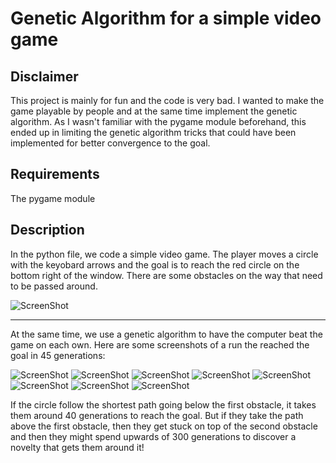 # Genetic Algorithm for a simple video game

## Disclaimer
This project is mainly for fun and the code is very bad. I wanted to make the game playable by people and at the same time implement the genetic algorithm. As I wasn't familiar with the pygame module beforehand, this ended up in limiting the genetic algorithm tricks that could have been implemented for better convergence to the goal.

## Requirements
The pygame module

## Description 
In the python file, we code a simple video game. The player moves a circle with the keyobard arrows and the goal is to reach the red circle on the bottom right of the window. There are some obstacles on the way that need to be passed around.

![ScreenShot](/images/Screenshot_90.png)

***
At the same time, we use a genetic algorithm to have the computer beat the game on each own. Here are some screenshots of a run the reached the goal in 45 generations:

![ScreenShot](/images/Screenshot_10.png)
![ScreenShot](/images/Screenshot_20.png)
![ScreenShot](/images/Screenshot_30.png)
![ScreenShot](/images/Screenshot_40.png)
![ScreenShot](/images/Screenshot_50.png)
![ScreenShot](/images/Screenshot_60.png)
![ScreenShot](/images/Screenshot_70.png)
![ScreenShot](/images/Screenshot_80.png)

If the circle follow the shortest path going below the first obstacle, it takes them around 40 generations to reach the goal. But if they take the path above the first obstacle, then they get stuck on top of the second obstacle and then they might spend upwards of 300 generations to discover a novelty that gets them around it!
